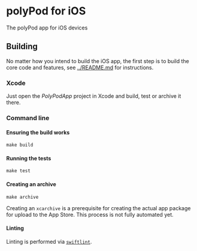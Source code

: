 # polyPod for iOS

The polyPod app for iOS devices

## Building

No matter how you intend to build the iOS app, the first step is to build the
core code and features, see [../README.md](../README.md) for instructions.

### Xcode

Just open the _PolyPodApp_ project in Xcode and build, test or archive it there.

### Command line

#### Ensuring the build works

    make build

#### Running the tests

    make test

#### Creating an archive

    make archive

Creating an `xcarchive` is a prerequisite for creating the actual app package
for upload to the App Store. This process is not fully automated yet.

#### Linting

Linting is performed via [`swiftlint`](https://github.com/realm/SwiftLint).
